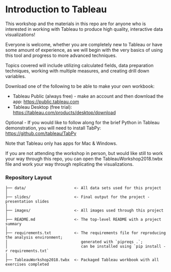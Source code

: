 # Introduction to Tableau

This workshop and the materials in this repo are for anyone who is interested in working with Tableau to produce high quality, interactive data visualizations!

Everyone is welcome, whether you are completely new to Tableau or have some amount of experience, as we will begin with the very basics of using this tool and progress to more advanced techniques.

Topics covered will include utilizing calculated fields, data preparation techniques, working with multiple measures, and creating drill down variables.

Download one of the following to be able to make your own workbook:
* Tableau Public (always free) - make an account and then download the app: https://public.tableau.com
* Tableau Desktop (free trial): https://tableau.com/products/desktop/download

Optional - If you would like to follow along for the brief Python in Tableau demonstration, you will need to install TabPy: https://github.com/tableau/TabPy

Note that Tableau only has apps for Mac & Windows.

If you are not attending the workshop in person, but would like still to work your way through this repo, you can open the TableauWorkshop2018.twbx file and work your way through replicating the visualizations.

### Repository Layout

    ├── data/                     <- All data sets used for this project
    │
    ├── slides/                   <- Final output for the project - presentation slides
    │
    ├── images/                   <- All images used through this project
    │
    ├── README.md                 <- The top-level README with a project summary
    │
    ├── requirements.txt          <- The requirements file for reproducing the analysis environment;
    │                                generated with `pipreqs .`;
    │                                can be installed using `pip install -r requirements.txt`
    │
    ├── TableauWorkshop2018.twbx  <- Packaged Tableau workbook with all exercises completed
